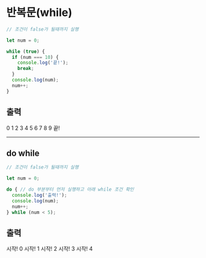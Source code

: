 # 반복문(while)

```jsx
// 조건이 false가 될때까지 실행

let num = 0;

while (true) {
  if (num === 10) {
    console.log('끝!');
    break;
  }
  console.log(num);
  num++;
}
```

## 출력

0
1
2
3
4
5
6
7
8
9
끝!

---

## do while

```jsx
// 조건이 false가 될때까지 실행

let num = 0;

do { // do 부분부터 먼저 실행하고 아래 while 조건 확인
  console.log('출력!');
  console.log(num);
  num++;
} while (num < 5);
```

## 출력

시작!
0
시작!
1
시작!
2
시작!
3
시작!
4
